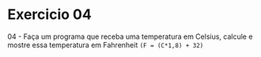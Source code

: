 # Exercicio 04

04 - Faça um programa que receba uma temperatura em Celsius, 
calcule e mostre essa temperatura em Fahrenheit `(F = (C*1,8) + 32)`